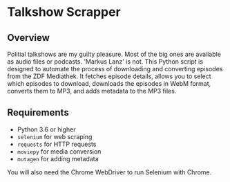 # Talkshow Scrapper

## Overview
Politial talkshows are my guilty pleasure. Most of the big ones are available as audio files or podcasts. 'Markus Lanz' is not.
This Python script is designed to automate the process of downloading and converting episodes from the ZDF Mediathek. It fetches episode details, allows you to select which episodes to download, downloads the episodes in WebM format, converts them to MP3, and adds metadata to the MP3 files.

## Requirements
- Python 3.6 or higher
- `selenium` for web scraping
- `requests` for HTTP requests
- `moviepy` for media conversion
- `mutagen` for adding metadata

You will also need the Chrome WebDriver to run Selenium with Chrome.

